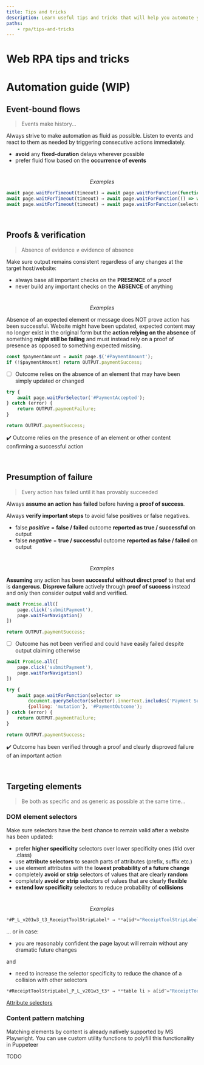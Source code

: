 ```yaml
---
title: Tips and tricks
description: Learn useful tips and tricks that will help you automate your processes more effectively.
paths:
    - rpa/tips-and-tricks
---
```


# [](./tips-and-tricks) Web RPA tips and tricks

# Automation guide (WIP)

## Event-bound flows

> Events make history...

Always strive to make automation as fluid as possible. Listen to events and react to them as needed by triggering consecutive actions immediately.

- **avoid** any **fixed-duration** delays wherever possible
- prefer fluid flow based on the **occurrence of events**

$~$
$$Examples$$

```jsx
await page.waitForTimeout(timeout) ⇒ await page.waitForFunction(function, options, args)
await page.waitForTimeout(timeout) ⇒ await page.waitForFunction(() => window.location.href.includes('path'))
await page.waitForTimeout(timeout) ⇒ await page.waitForFunction(selector => document.querySelector(selector).innerText, {polling: 'mutation'}, '[data-qa="btnAppleSignUp"]');
```

$~$

## Proofs & verification

> Absence of evidence ≠ evidence of absence

Make sure output remains consistent regardless of any changes at the target host/website:

- always base all important checks on the **PRESENCE** of a proof
- never build any important checks on the **ABSENCE** of anything

$~$
$$Examples$$

Absence of an expected element or message does NOT prove action has been successful. Website might have been updated, expected content may no longer exist in the original form but the **action relying on the absence** of something **might still be failing** and must instead rely on a proof of presence as opposed to something expected missing.

```jsx
const $paymentAmount = await page.$('#PaymentAmount');
if (!$paymentAmount) return OUTPUT.paymentSuccess;
```

- [ ]  Outcome relies on the absence of an element that may have been simply updated or changed

```jsx
try {
	await page.waitForSelector('#PaymentAccepted');
} catch (error) {
	return OUTPUT.paymentFailure;
}

return OUTPUT.paymentSuccess;
```

✔️ Outcome relies on the presence of an element or other content confirming a successful action

$~$

## Presumption of failure

> Every action has failed until it has provably succeeded

Always **assume an action has failed** before having a **proof of success**.

Always **verify important steps** to avoid false positives or false negatives.

- false ***positive*** = **false / failed** outcome **reported as true / successful** on output
- false ***negative*** = **true / successful** outcome **reported as false / failed** on output

$~$
$$Examples$$

**Assuming** any action has been **successful without direct proof** to that end is **dangerous**. **Disprove failure** actively through **proof of success** instead and only then consider output valid and verified.

```jsx
await Promise.all([
	page.click('submitPayment'),
	page.waitForNavigation()
])

return OUTPUT.paymentSuccess;
```

- [ ]  Outcome has not been verified and could have easily failed despite output claiming otherwise

```jsx
await Promise.all([
	page.click('submitPayment'),
	page.waitForNavigation()
])

try {
	await page.waitForFunction(selector => 
		document.querySelector(selector).innerText.includes('Payment Success'), 
		{polling: 'mutation'}, '#PaymentOutcome');
} catch (error) {
	return OUTPUT.paymentFailure;
}

return OUTPUT.paymentSuccess;
```

✔️ Outcome has been verified through a proof and clearly disproved failure of an important action

$~$

## Targeting elements

> Be both as specific and as generic as possible at the same time...

### DOM element selectors

Make sure selectors have the best chance to remain valid after a website has been updated:

- prefer **higher specificity** selectors over lower specificity ones (#id over .class)
- use **attribute selectors** to search parts of attributes (prefix, suffix etc.)
- use element attributes with the **lowest probability of a future change**
- completely **avoid or strip** selectors of values that are clearly **random**
- completely **avoid or strip** selectors of values that are clearly **flexible**
- **extend low specificity** selectors to reduce probability of **collisions**

$~$
$$Examples$$

```jsx
*#P_L_v201w3_t3_ReceiptToolStripLabel* ⇒ **a[id*="ReceiptToolStripLabel"]**
```

... or in case:

- you are reasonably confident the page layout will remain without any dramatic future changes

and

- need to increase the selector specificity to reduce the chance of a collision with other selectors

```jsx
*#ReceiptToolStripLabel_P_L_v201w3_t3* ⇒ **table li > a[id^="ReceiptToolStripLabel"]**
```

[Attribute selectors](https://developer.mozilla.org/en-US/docs/Web/CSS/Attribute_selectors)

### Content pattern matching

Matching elements by content is already natively supported by MS Playwright. You can use custom utility functions to polyfill this functionality in Puppeteer

TODO